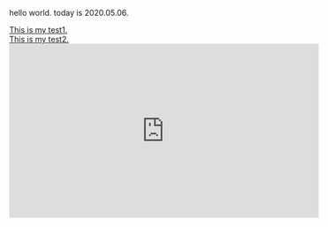 <!DOCTYPE html>
<html>
<head>
	<title>10743014</title>
</head>
<body>
<p>hello world. today is 2020.05.06.</p>
<a href="test1.html">This is my test1.</a><br>
<a href="test2.html">This is my test2.</a>
<iframe width="560" height="315" src="https://www.youtube.com/embed/8tuzFSXeKI0
" frameborder="0" allow="accelerometer; autoplay; encrypted-media; gyroscope; picture-in-picture" allowfullscreen></iframe>
</body>
</html>
